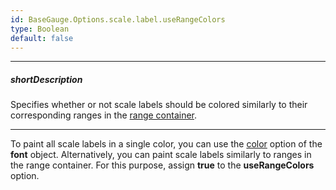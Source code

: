 ```yaml
---
id: BaseGauge.Options.scale.label.useRangeColors
type: Boolean
default: false
---
```

---
##### shortDescription
Specifies whether or not scale labels should be colored similarly to their corresponding ranges in the [range container](/api-reference/20%20Data%20Visualization%20Widgets/dxLinearGauge/1%20Configuration/rangeContainer '/Documentation/ApiReference/UI_Components/dxLinearGauge/Configuration/rangeContainer/').

---
To paint all scale labels in a single color, you can use the [color](/api-reference/20%20Data%20Visualization%20Widgets/BaseGauge/1%20Configuration/scale/label/font/color.md '/Documentation/ApiReference/UI_Components/dxLinearGauge/Configuration/scale/label/font/#color') option of the **font** object. Alternatively, you can paint scale labels similarly to ranges in the range container. For this purpose, assign **true** to the **useRangeColors** option.